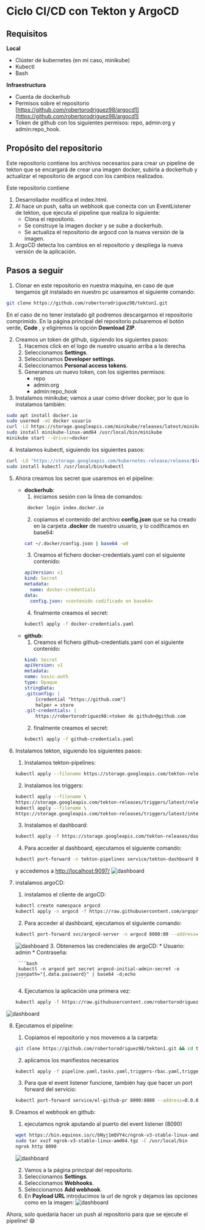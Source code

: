# Ciclo CI/CD con Tekton y ArgoCD

## Requisitos

**Local**

* Clúster de kubernetes (en mi caso, minikube)
* Kubectl
* Bash

**Infraestructura**

* Cuenta de dockerhub
* Permisos sobre el repositorio [https://github.com/robertorodriguez98/argocd1](https://github.com/robertorodriguez98/argocd1)
* Token de github con los siguientes permisos: repo, admin:org y admin:repo_hook.

## Propósito del repositorio

Este repositorio contiene los archivos necesarios para crear un pipeline de tekton que se encargará de crear una imagen docker, subirla a dockerhub y actualizar el repositorio de argocd con los cambios realizados.

Este repositorio contiene 

1. Desarrollador modifica el index.html.
2. Al hace un push, salta un webhook que conecta con un EventListener de tekton, que ejecuta el pipeline que realiza lo siguiente:
    * Clona el repositorio.
    * Se construye la imagen docker y se sube a dockerhub.
    * Se actualiza el repositorio de argocd con la nueva versión de la imagen.
3. ArgoCD detecta los cambios en el repositorio y despliega la nueva versión de la aplicación.

## Pasos a seguir

1. Clonar en este repositorio en nuestra máquina, en caso de que tengamos git instalado en nuestro pc usareamos el siguiente comando:

```bash
git clone https://github.com/robertorodriguez98/tekton1.git
```

En el caso de no tener instalado git podremos descargarnos el repositorio comprimido. En la página principal del repositorio pulsaremos el botón verde, **Code** , y eligiremos la opción **Download ZIP**.

2. Creamos un token de github, siguiendo los siguientes pasos:
    1. Hacemos click en el logo de nuestro usuario arriba a la derecha.
    2. Seleccionamos **Settings**.
    3. Seleccionamos **Developer settings**.
    4. Seleccionamos **Personal access tokens**.
    5. Generamos un nuevo token, con los sigientes permisos:
        * repo
        * admin:org
        * admin:repo_hook
3. Instalamos minikube; vamos a usar como driver docker, por lo que lo instalamos también:

```bash
sudo apt install docker.io
sudo usermod -aG docker usuario
curl -LO https://storage.googleapis.com/minikube/releases/latest/minikube-linux-amd64
sudo install minikube-linux-amd64 /usr/local/bin/minikube
minikube start --driver=docker
```

4. Instalamos kubectl, siguiendo los siguientes pasos:

```bash
curl -LO "https://storage.googleapis.com/kubernetes-release/release/$(curl -s https://storage.googleapis.com/kubernetes-release/release/stable.txt)/bin/linux/amd64/kubectl"
sudo install kubectl /usr/local/bin/kubectl
```

5. Ahora creamos los secret que usaremos en el pipeline:
    * **dockerhub**:
        1. iniciamos sesión con la línea de comandos:
        ```bash
         docker login index.docker.io 
        ```
        2. copiamos el contenido del archivo **config.json** que se ha creado en la carpeta **.docker** de nuestro usuario, y lo codificamos en base64:
        ```bash
        cat ~/.docker/config.json | base64 -w0 
        ```
        3. Creamos el fichero docker-credentials.yaml con el siguiente contenido:
        ```yaml
        apiVersion: v1
        kind: Secret
        metadata:
          name: docker-credentials
        data:
          config.json: <contenido codificado en base64>
        ```
        4. finalmente creamos el secret:
        ```bash
        kubectl apply -f docker-credentials.yaml
        ```
    * **github**:
        1. Creamos el fichero github-credentials.yaml con el siguiente contenido:
        ```yaml
        kind: Secret
        apiVersion: v1
        metadata:
        name: basic-auth
        type: Opaque
        stringData:
        .gitconfig: |
            [credential "https://github.com"]
            helper = store
        .git-credentials: |
            https://robertorodriguez98:<token de github>@github.com
        ```
        2. finalmente creamos el secret:
        ```bash
        kubectl apply -f github-credentials.yaml
        ```
6. Instalamos tekton, siguiendo los siguientes pasos:
    1. Instalamos tekton-pipelines:
    ```bash
    kubectl apply --filename https://storage.googleapis.com/tekton-releases/pipeline/latest/release.yaml
    ```
    2. Instalamos los triggers:
    ```bash
    kubectl apply --filename \
    https://storage.googleapis.com/tekton-releases/triggers/latest/release.yaml
    kubectl apply --filename \
    https://storage.googleapis.com/tekton-releases/triggers/latest/interceptors.yaml
    ```
    3. Instalamos el dashboard:
    ```bash
    kubectl apply -f https://storage.googleapis.com/tekton-releases/dashboard/previous/v0.32.0/release-full.yaml
    ```
    4. Para acceder al dashboard, ejecutamos el siguiente comando:
    ```bash
    kubectl port-forward -n tekton-pipelines service/tekton-dashboard 9097:9097 -a 0.0.0.0
    ```
    y accedemos a [http://localhost:9097/](http://localhost:9097/)
![dashboard](images/tekton1.png)
7. instalamos argoCD:
    1. instalamos el cliente de argoCD:
    ```bash
    kubectl create namespace argocd
    kubectl apply -n argocd -f https://raw.githubusercontent.com/argoproj/argo-cd/stable/manifests/install.yaml
    ```
    2. Para acceder al dashboard, ejecutamos el siguiente comando:
    ```bash
    kubectl port-forward svc/argocd-server -n argocd 8080:80 --address=0.0.0.0
    ```
    ![dashboard](images/argo1.png)
    3. Obtenemos las credenciales de argoCD:
        * Usuario: admin
        * Contraseña:

        ```bash
        kubectl -n argocd get secret argocd-initial-admin-secret -o jsonpath="{.data.password}" | base64 -d;echo
        ```
    4. Ejecutamos la aplicación una primera vez:
    ```bash
    kubectl apply -f https://raw.githubusercontent.com/robertorodriguez98/argocd1/main/app.yaml
    ```
![dashboard](images/argo2.png)

8. Ejecutamos el pipeline:
    1. Copiamos el repositorio y nos movemos a la carpeta:
    ```bash
    git clone https://github.com/robertorodriguez98/tekton1.git && cd tekton1
    ```
    2. aplicamos los manifiestos necesarios
    ```bash
    kubectl apply -f pipeline.yaml,tasks.yaml,triggers-rbac.yaml,trigger-binding.yaml,trigger-template.yaml,event-listener.yaml
    ```
    3. Para que el event listener funcione, también hay que hacer un port forward del servicio:
    ```bash
    kubectl port-forward service/el-github-pr 8090:8080 --address=0.0.0.0

8. Creamos el webhook en github:

    1. ejecutamos ngrok aputando al puerto del event listener (8090)
    ```bash
    wget https://bin.equinox.io/c/bNyj1mQVY4c/ngrok-v3-stable-linux-amd64.tgz
    sudo tar xvzf ngrok-v3-stable-linux-amd64.tgz -C /usr/local/bin
    ngrok http 8090
    ```
    ![dashboard](images/ngrok.png)

    2. Vamos a la página principal del repositorio.
    3. Seleccionamos **Settings**.
    4. Seleccionamos **Webhooks**.
    5. Seleccionamos **Add webhook**.
    6. En **Payload URL** introducimos la url de ngrok y dejamos las opciones como en la imagen:
    ![dashboard](images/webhook.png)

Ahora, solo quedaría hacer un push al repositorio para que se ejecute el pipeline!  :smile:







